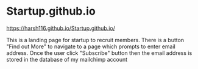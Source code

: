 # Startup.github.io
https://harsh116.github.io/Startup.github.io/

This is a landing page for startup to recruit members. 
There is a button "Find out More" to navigate to a page which prompts to enter email address.
Once the user click "Subscribe" button then the email address is stored in the database of my mailchimp account
